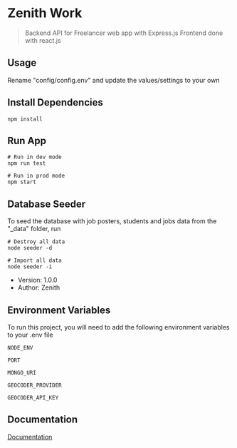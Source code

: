 # Zenith Work

> Backend API for Freelancer web app with Express.js 
> Frontend done with react.js

## Usage

Rename "config/config.env" and update the values/settings to your own

## Install Dependencies

```
npm install
```

## Run App

```
# Run in dev mode
npm run test

# Run in prod mode
npm start
```

## Database Seeder

To seed the database with job posters, students and jobs data from the "\_data" folder, run

```
# Destroy all data
node seeder -d

# Import all data
node seeder -i
```

- Version: 1.0.0
- Author: Zenith

## Environment Variables

To run this project, you will need to add the following environment variables to your .env file

`NODE_ENV`

`PORT`

`MONGO_URI`

`GEOCODER_PROVIDER`

`GEOCODER_API_KEY`


## Documentation

[Documentation](https://documenter.getpostman.com/view/20871920/2s93Y2Qg1s)

